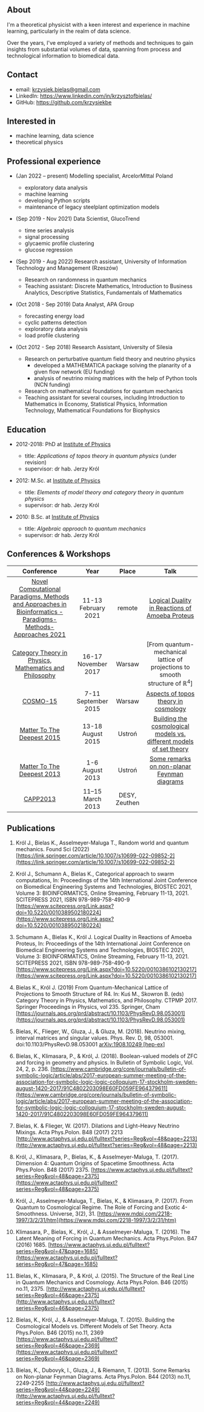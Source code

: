##  About

I'm a theoretical physicist with a keen interest and experience in machine learning, particularly in the realm of data science. 

Over the years, I've employed a variety of methods and techniques to gain insights from substantial volumes of data, spanning from process and technological information to biomedical data.

## Contact

* email: <krzysiek.bielas@gmail.com>
* LinkedIn: <https://www.linkedin.com/in/krzysztofbielas/>
* GitHub: <https://github.com/krzysiekbe>

## Interested in

* machine learning, data science
* theoretical physics

## Professional experience

* (Jan 2022 – present) Modelling specialist, ArcelorMittal Poland
    * exploratory data analysis
    * machine learning
    * developing Python scripts
    * maintenance of legacy steelplant optimization models

* (Sep 2019 - Nov 2021) Data Scientist, GlucoTrend
    * time series analysis
    * signal processing
    * glycaemic profile clustering
    * glucose regression

* (Sep 2019 - Aug 2022) Research assistant, University of Information Technology and Management (Rzeszów)
    * Research on randomness in quantum mechanics
    * Teaching assistant: Discrete Mathematics, Introduction to Business Analytics, Descriptive Statistics, Fundamentals of Mathematics

* (Oct 2018 - Sep 2019) Data Analyst, APA Group
    * forecasting energy load
    * cyclic patterns detection
    * exploratory data analysis
    * load profile clustering

* (Oct 2012 - Sep 2018) Research Assistant, University of Silesia
    * Research on perturbative quantum field theory and neutrino physics
        * developed a MATHEMATICA package solving the planarity of a given flow
        network (EU funding)
        * analysis of neutrino mixing matrices with the help of Python tools (NCN
        funding)
    * Research on mathematical foundations for quantum mechanics
    * Teaching assistant for several courses, including Introduction to Mathematics
    in Economy, Statistical Physics, Information Technology, Mathematical
    Foundations for Biophysics

## Education

* 2012-2018: PhD at [Institute of Physics](https://us.edu.pl/instytut/ifiz/)
    * title: *Applications of topos theory in quantum physics* (under revision)
    * supervisor: dr hab. Jerzy Król
    
* 2012: M.Sc. at [Institute of Physics](https://us.edu.pl/instytut/ifiz/)
    * title: *Elements of model theory and category theory in quantum physics*
    * supervisor: dr hab. Jerzy Król

* 2010: B.Sc. at [Institute of Physics](https://us.edu.pl/instytut/ifiz/)
    * title: *Algebraic approach to quantum mechanics*
    * supervisor: dr hab. Jerzy Król

## Conferences & Workshops

| Conference | Year | Place | Talk |
|:---:|:---:|:---:|:---:|
| [Novel Computational Paradigms, Methods and Approaches in Bioinformatics - Paradigms-Methods-Approaches 2021](http://ift.uni.wroc.pl/~nuwro2017/) | 11-13 February 2021 | remote | [Logical Duality in Reactions of Amoeba Proteus](https://www.insticc.org/node/TechnicalProgram/biostec/2021/presentationDetails/103861) |
| [Category Theory in Physics, Mathematics and Philosophy](http://www.icfo.ans.pw.edu.pl/en/?page_id=1855) | 16-17 November 2017 | Warsaw  | [From quantum-mechanical lattice of projections to smooth structure of $\mathbb{R}^4$] |
| [COSMO-15](https://cosmo15.ncbj.gov.pl/) | 7-11 September 2015 | Warsaw | [Aspects of topos theory in cosmology](https://indico.cern.ch/event/438475/contributions/1090930/attachments/1152673/1655388/bielas_plakat.pdf) |
| [Matter To The Deepest 2015](https://indico.if.us.edu.pl/event/2/?ovw=True) | 13-18 August 2015 | Ustroń | [Building the cosmological models vs. different models of set theory](https://indico.if.us.edu.pl/event/2/contributions/99/attachments/168/199/ustron_2015.pdf) |
| [Matter To The Deepest 2013](https://indico.if.us.edu.pl/event/0/) | 1-6 August 2013 | Ustroń | [Some remarks on non-planar Feynman diagrams](http://swider.us.edu.pl/wp-content/uploads/2013/02/bielas_Ustron_2013_corr.pdf) |
| [CAPP2013](https://indico.desy.de/event/6805/) | 11–15 March 2013  | DESY, Zeuthen |  |


## Publications

1. Król J., Bielas K., Asselmeyer-Maluga T., Random world and quantum mechanics. Found Sci (2022)  [https://link.springer.com/article/10.1007/s10699-022-09852-2](https://link.springer.com/article/10.1007/s10699-022-09852-2)

1. Król J., Schumann A., Bielas K., Categorical approach to swarm computations, In: Proceedings of the 14th International Joint Conference on Biomedical Engineering Systems and Technologies, BIOSTEC 2021, Volume 3: BIOINFORMATICS, Online Streaming, February 11-13, 2021. SCITEPRESS 2021, ISBN 978-989-758-490-9  [https://www.scitepress.org/Link.aspx?doi=10.5220/0010389502180224](https://www.scitepress.org/Link.aspx?doi=10.5220/0010389502180224)

1. Schumann A., Bielas K., Król J. Logical Duality in Reactions of Amoeba Proteus, In: Proceedings of the 14th International Joint Conference on Biomedical Engineering Systems and Technologies, BIOSTEC 2021, Volume 3: BIOINFORMATICS, Online Streaming, February 11-13, 2021. SCITEPRESS 2021, ISBN 978-989-758-490-9  [https://www.scitepress.org/Link.aspx?doi=10.5220/0010386102130217](https://www.scitepress.org/Link.aspx?doi=10.5220/0010386102130217)

1. Bielas K., Król J. (2019) From Quantum-Mechanical Lattice of Projections to Smooth Structure of R4. In: Kuś M., Skowron B. (eds) Category Theory in Physics, Mathematics, and Philosophy. CTPMP 2017. Springer Proceedings in Physics, vol 235. Springer, Cham [https://journals.aps.org/prd/abstract/10.1103/PhysRevD.98.053001](https://journals.aps.org/prd/abstract/10.1103/PhysRevD.98.053001)

1. Bielas, K., Flieger, W., Gluza, J., & Gluza, M. (2018). Neutrino mixing, interval matrices and singular values. Phys. Rev. D, 98, 053001. doi:10.1103/PhysRevD.98.053001 [arXiv:1908.10249 [hep-ex]](http://arxiv.org/abs/arXiv:1908.10249)

1. Bielas, K., Klimasara, P., & Król, J. (2018). Boolean-valued models of ZFC and forcing in geometry and physics. In Bulletin of Symbolic Logic, Vol. 24, 2, p. 236. [https://www.cambridge.org/core/journals/bulletin-of-symbolic-logic/article/abs/2017-european-summer-meeting-of-the-association-for-symbolic-logic-logic-colloquium-17-stockholm-sweden-august-1420-2017/91C4802203098E60FD059FE964379611](https://www.cambridge.org/core/journals/bulletin-of-symbolic-logic/article/abs/2017-european-summer-meeting-of-the-association-for-symbolic-logic-logic-colloquium-17-stockholm-sweden-august-1420-2017/91C4802203098E60FD059FE964379611)

1. Bielas, K. & Flieger, W. (2017). Dilations and Light–Heavy Neutrino Mixings. Acta Phys.Polon. B48 (2017) 2213 [http://www.actaphys.uj.edu.pl/fulltext?series=Reg&vol=48&page=2213](http://www.actaphys.uj.edu.pl/fulltext?series=Reg&vol=48&page=2213)

1. Król, J., Klimasara, P., Bielas, K., & Asselmeyer-Maluga, T. (2017). Dimension 4: Quantum Origins of Spacetime Smoothness. Acta Phys.Polon. B48 (2017) 2375. [https://www.actaphys.uj.edu.pl/fulltext?series=Reg&vol=48&page=2375](https://www.actaphys.uj.edu.pl/fulltext?series=Reg&vol=48&page=2375)

1. Król, J., Asselmeyer-Maluga, T., Bielas, K., & Klimasara, P. (2017). From Quantum to Cosmological Regime. The Role of Forcing and Exotic 4-Smoothness. Universe, 3(2), 31. [https://www.mdpi.com/2218-1997/3/2/31/htm](https://www.mdpi.com/2218-1997/3/2/31/htm)

1. Klimasara, P., Bielas, K., Król, J., & Asselmeyer-Maluga, T. (2016). The Latent Meaning of Forcing in Quantum Mechanics. Acta Phys.Polon. B47 (2016) 1685. [https://www.actaphys.uj.edu.pl/fulltext?series=Reg&vol=47&page=1685](https://www.actaphys.uj.edu.pl/fulltext?series=Reg&vol=47&page=1685)

1. Bielas, K., Klimasara, P., & Król, J. (2015). The Structure of the Real Line in Quantum Mechanics and Cosmology. Acta Phys.Polon. B46 (2015) no.11, 2375. [http://www.actaphys.uj.edu.pl/fulltext?series=Reg&vol=46&page=2375](http://www.actaphys.uj.edu.pl/fulltext?series=Reg&vol=46&page=2375)

1. Bielas, K., Król, J., & Asselmeyer-Maluga, T. (2015). Building the Cosmological Models vs. Different Models of Set Theory. Acta Phys.Polon. B46 (2015) no.11, 2369 [https://www.actaphys.uj.edu.pl/fulltext?series=Reg&vol=46&page=2369](https://www.actaphys.uj.edu.pl/fulltext?series=Reg&vol=46&page=2369)

1. Bielas, K., Dubovyk, I., Gluza, J., & Riemann, T. (2013). Some Remarks on Non-planar Feynman Diagrams. Acta Phys.Polon. B44 (2013) no.11, 2249-2255 [http://www.actaphys.uj.edu.pl/fulltext?series=Reg&vol=44&page=2249](http://www.actaphys.uj.edu.pl/fulltext?series=Reg&vol=44&page=2249)
